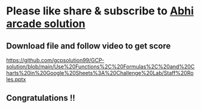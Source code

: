 # Please like share & subscribe to [Abhi arcade solution](http://www.youtube.com/@Abhi_Arcade_Solution)

## Download file and follow video to get score

https://github.com/gcpsolution99/GCP-solution/blob/main/Use%20Functions%2C%20Formulas%2C%20and%20Charts%20in%20Google%20Sheets%3A%20Challenge%20Lab/Staff%20Roles.pptx

## Congratulations !!
